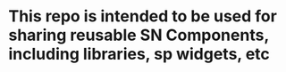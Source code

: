 # This repo is intended to be used for sharing reusable SN Components, including libraries, sp widgets, etc

